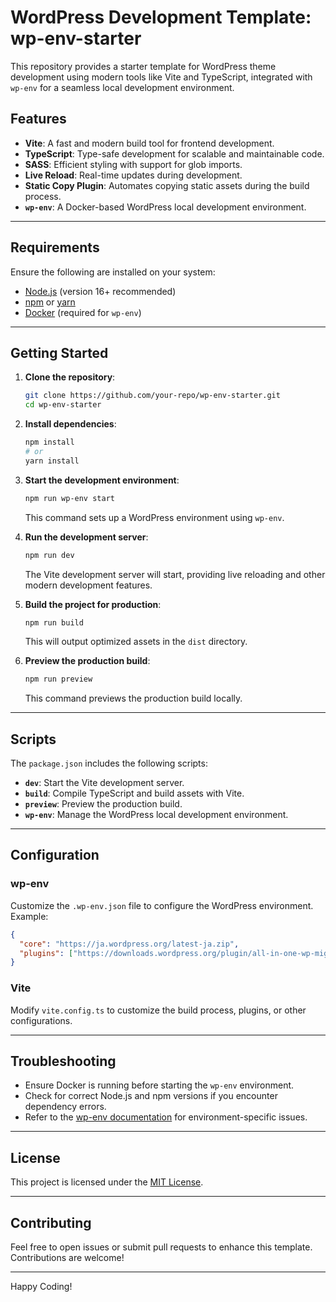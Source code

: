 # WordPress Development Template: wp-env-starter

This repository provides a starter template for WordPress theme development using modern tools like Vite and TypeScript, integrated with `wp-env` for a seamless local development environment.

## Features

- **Vite**: A fast and modern build tool for frontend development.
- **TypeScript**: Type-safe development for scalable and maintainable code.
- **SASS**: Efficient styling with support for glob imports.
- **Live Reload**: Real-time updates during development.
- **Static Copy Plugin**: Automates copying static assets during the build process.
- **`wp-env`**: A Docker-based WordPress local development environment.

---

## Requirements

Ensure the following are installed on your system:

- [Node.js](https://nodejs.org/) (version 16+ recommended)
- [npm](https://www.npmjs.com/) or [yarn](https://yarnpkg.com/)
- [Docker](https://www.docker.com/) (required for `wp-env`)

---

## Getting Started

1. **Clone the repository**:

   ```bash
   git clone https://github.com/your-repo/wp-env-starter.git
   cd wp-env-starter
   ```

2. **Install dependencies**:

   ```bash
   npm install
   # or
   yarn install
   ```

3. **Start the development environment**:

   ```bash
   npm run wp-env start
   ```

   This command sets up a WordPress environment using `wp-env`.

4. **Run the development server**:

   ```bash
   npm run dev
   ```

   The Vite development server will start, providing live reloading and other modern development features.

5. **Build the project for production**:

   ```bash
   npm run build
   ```

   This will output optimized assets in the `dist` directory.

6. **Preview the production build**:

   ```bash
   npm run preview
   ```

   This command previews the production build locally.

---

## Scripts

The `package.json` includes the following scripts:

- **`dev`**: Start the Vite development server.
- **`build`**: Compile TypeScript and build assets with Vite.
- **`preview`**: Preview the production build.
- **`wp-env`**: Manage the WordPress local development environment.

---

## Configuration

### wp-env

Customize the `.wp-env.json` file to configure the WordPress environment. Example:

```json
{
  "core": "https://ja.wordpress.org/latest-ja.zip",
  "plugins": ["https://downloads.wordpress.org/plugin/all-in-one-wp-migration.7.84.zip"]
}
```

### Vite

Modify `vite.config.ts` to customize the build process, plugins, or other configurations.

---

## Troubleshooting

- Ensure Docker is running before starting the `wp-env` environment.
- Check for correct Node.js and npm versions if you encounter dependency errors.
- Refer to the [wp-env documentation](https://developer.wordpress.org/block-editor/reference-guides/packages/packages-env/) for environment-specific issues.

---

## License

This project is licensed under the [MIT License](./LICENSE).

---

## Contributing

Feel free to open issues or submit pull requests to enhance this template. Contributions are welcome!

---

Happy Coding!


